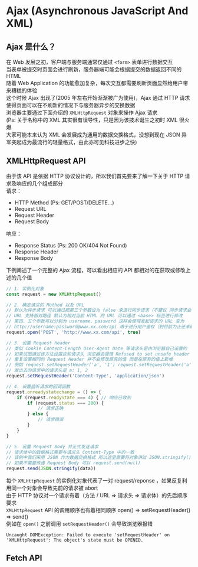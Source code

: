 # Ajax (Asynchronous JavaScript And XML)

## Ajax 是什么？
在 Web 发展之初，客户端与服务端通常仅通过 `<form>` 表单进行数据交互  
当表单被提交时页面会进行刷新，服务器端可能会根据提交的数据返回不同的 HTML  
随着 Web Application 的功能愈加复杂，每次交互都需要刷新页面显然给用户带来糟糕的体验  
这个时候 Ajax 出现了(2005 年左右开始渐渐被广为使用)，Ajax 通过 HTTP 请求使得页面可以在不刷新的情况下与服务器异步的交换数据  
浏览器主要通过下面介绍的 `XMLHttpRequest` 对象来操作 Ajax 请求  
(Ps: 关于名称中的 XML 其实很有误导性，只是因为该技术诞生之初时 XML 很火爆  
大家可能本来认为 XML 会发展成为通用的数据交换格式，没想到现在 JSON 异军突起成为最流行的轻量格式，由此亦可见科技进步之快)

## XMLHttpRequest API
由于该 API 是依据 HTTP 协议设计的，所以我们首先要来了解一下关于 HTTP 请求及响应的几个组成部分  
请求：
* HTTP Method (Ps: GET/POST/DELETE...)
* Request URL
* Request Header
* Request Body

响应：
* Response Status (Ps: 200 OK/404 Not Found)
* Response Header
* Response Body

下例阐述了一个完整的 Ajax 流程，可以看出相应的 API 都相对的在获取或修改上述的几个值
```js
// 1. 实例化对象
const request = new XMLHttpRequest()

// 2. 确定请求的 Method 以及 URL
// 默认为异步请求 可以通过把第三个参数设为 false 来进行同步请求（不建议 同步请求会导致浏览器阻塞）
// URL 支持相对路径 默认为相对当前 HTML 的 URL 可以通过 <base> 标签进行修改
// 第四、五个参数可以分别为 username、password 这样会使得发起请求的 URL 变为
// http://username:password@www.xx.com/api 用于进行用户鉴权（到目前为止还未碰到过这种形式 感觉应该用不到）
request.open('POST', 'http://www.xx.com/api', true)

// 3. 设置 Request Header
// 类似 Cookie Content-Length User-Agent Date 等请求头是由浏览器自己设置的
// 如果试图通过该方法设置这些请求头 浏览器会报错 Refused to set unsafe header "XXX"
// 重复设置相同的 Request Header 并不会修改原先的值 而是在原有的值上新增
// 例如 request.setRequestHeader('a', '1') request.setRequestHeader('a', '2')
// 发出去的请求中的请求头是 a: 1, 2
request.setRequestHeader('Content-Type', 'application/json')

// 4. 设置监听请求的回调函数
request.onreadystatechange = () => {
	if (request.readyState === 4) { // 响应已收到
		if (request.status === 200) {
			// 请求正确
		} else {
			// 请求错误
		}
	}
}

// 5. 设置 Request Body 并正式发送请求
// 请求体中的数据格式需要与请求头 Content-Type 中的一致
// 该例中我们采用 JSON 作为数据交换格式 所以这里需要将对象讲过 JSON.stringify() 处理
// 如果不需要传递 Request Body 可以 request.send(null)
request.send(JSON.stringify(data))
```

每个 `XMLHttpRequest` 的实例化对象代表了一对 request/reponse ，如果反复利用同一个对象会导致先前的请求被 abort  
由于 HTTP 协议对一个请求有着（方法 / URL => 请求头 => 请求体）的先后顺序要求  
`XMLHttpRequest` API 的调用顺序也有着相同顺序 open() => setRequestHeader() => send()  
例如在 `open()` 之前调用 `setRequestHeader()` 会导致浏览器报错
```
Uncaught DOMException: Failed to execute 'setRequestHeader' on 'XMLHttpRequest': The object's state must be OPENED.
```

## Fetch API
